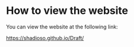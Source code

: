# How to view the website

You can view the website at the following link:

https://shadioso.github.io/Draft/


